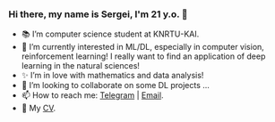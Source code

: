 ### Hi there, my name is Sergei, I'm 21 y.o. 👋
-  :books: I’m computer science student at KNRTU-KAI.
- 🔭 I’m currently interested in ML/DL, especially in computer vision, reinforcement learning! I really want to find an application of deep learning in the natural sciences!
- :sparkles: I’m in love with mathematics and data analysis!
- 👯 I’m looking to collaborate on some DL projects ...
- 📫 How to reach me: [Telegram](https://t.me/Trifonov_S_A) | [Email](mailto:flipinwhite@gmail.com).
- :page_facing_up: My [CV](https://drive.google.com/file/d/1p8Qfi2su7ohUs2_qxBh6DJDFpfA6wzw-/view?usp=sharing).


